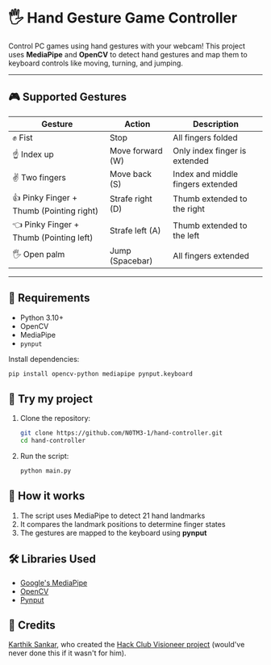 # 🖐️ Hand Gesture Game Controller

Control PC games using hand gestures with your webcam! This project uses **MediaPipe** and **OpenCV** to detect hand gestures and map them to keyboard controls like moving, turning, and jumping.

---

## 🎮 Supported Gestures

| Gesture       | Action           | Description                          |
|---------------|------------------|--------------------------------------|
| ✊ Fist        | Stop             | All fingers folded                   |
| ☝️ Index up    | Move forward (W) | Only index finger is extended        |
| ✌️ Two fingers | Move back (S)    | Index and middle fingers extended    |
| 👍 Pinky Finger + Thumb (Pointing right) | Strafe right (D)   | Thumb extended to the right          |
| 👈 Pinky Finger + Thumb (Pointing left)  | Strafe left (A)    | Thumb extended to the left           |
| 🖐️ Open palm   | Jump (Spacebar)     | All fingers extended                 |

---

## 🧰 Requirements

- Python 3.10+
- OpenCV
- MediaPipe
- `pynput`

Install dependencies:

```bash
pip install opencv-python mediapipe pynput.keyboard
```
## 🚀 Try my project
 1. Clone the repository:
    ```bash
    git clone https://github.com/N0TM3-1/hand-controller.git
    cd hand-controller
    ```
2. Run the script:
    ```bash
    python main.py
    ```
## 🧠 How it works
1. The script uses MediaPipe to detect 21 hand landmarks
2. It compares the landmark positions to determine finger states
3. The gestures are mapped to the keyboard using **pynput**
## 🛠 Libraries Used
- [Google's MediaPipe](https://github.com/google-ai-edge/mediapipe)
- [OpenCV](https://opencv.org/)
- [Pynput](https://pynput.readthedocs.io/en/latest/)
## 📸 Credits
[Karthik Sankar](https://hackclub.slack.com/team/U04K5EPMZM1), who created the [Hack Club Visioneer project](visoneer.hackclub.com) (would've never done this if it wasn't for him).


